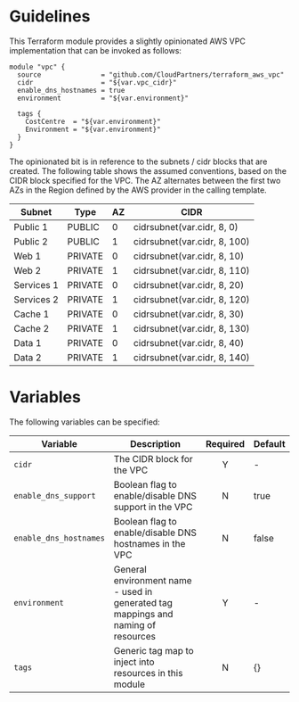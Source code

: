# Guidelines

This Terraform module provides a slightly opinionated AWS VPC implementation that can be invoked as follows:

```
module "vpc" {
  source               = "github.com/CloudPartners/terraform_aws_vpc"
  cidr                 = "${var.vpc_cidr}"
  enable_dns_hostnames = true
  environment          = "${var.environment}"

  tags {
    CostCentre  = "${var.environment}"
    Environment = "${var.environment}"
  }
}
```

The opinionated bit is in reference to the subnets / cidr blocks that are created.  The following table shows the assumed conventions, based on the CIDR block specified for the VPC.  The AZ alternates between the first two AZs in the Region defined by the AWS provider in the calling template.

| Subnet        | Type        | AZ | CIDR                         |
| ------------- | ----------- | -- | ---------------------------- |
| Public 1      | PUBLIC      |  0 | cidrsubnet(var.cidr, 8, 0)   |
| Public 2      | PUBLIC      |  1 | cidrsubnet(var.cidr, 8, 100) |
| Web 1         | PRIVATE     |  0 | cidrsubnet(var.cidr, 8, 10)  |
| Web 2         | PRIVATE     |  1 | cidrsubnet(var.cidr, 8, 110) |
| Services 1    | PRIVATE     |  0 | cidrsubnet(var.cidr, 8, 20)  |
| Services 2    | PRIVATE     |  1 | cidrsubnet(var.cidr, 8, 120) |
| Cache 1       | PRIVATE     |  0 | cidrsubnet(var.cidr, 8, 30)  |
| Cache 2       | PRIVATE     |  1 | cidrsubnet(var.cidr, 8, 130) |
| Data 1        | PRIVATE     |  0 | cidrsubnet(var.cidr, 8, 40)  |
| Data 2        | PRIVATE     |  1 | cidrsubnet(var.cidr, 8, 140) |

# Variables

The following variables can be specified:

| Variable               | Description                                                                       | Required | Default |
| ---------------------- | --------------------------------------------------------------------------------- | :------: | ------- |
| `cidr`                 | The CIDR block for the VPC                                                        | Y        | -       |
| `enable_dns_support`   | Boolean flag to enable/disable DNS support in the VPC                             | N        | true    |
| `enable_dns_hostnames` | Boolean flag to enable/disable DNS hostnames in the VPC                           | N        | false   |
| `environment`          | General environment name - used in generated tag mappings and naming of resources | Y        | -       |
| `tags`                 | Generic tag map to inject into resources in this module                           | N        | {}      |
